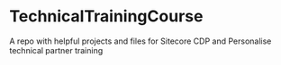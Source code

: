 # TechnicalTrainingCourse
A repo with helpful projects and files for Sitecore CDP and Personalise technical partner training
